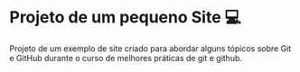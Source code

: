 # Projeto de um pequeno Site 💻
 
 Projeto de um exemplo de site criado para abordar alguns tópicos sobre Git e GitHub durante o curso de melhores práticas de git e github.
